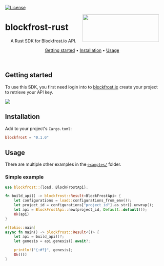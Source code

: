 <!-- [![Crates.io](https://img.shields.io/crates/v/file_type_enum.svg)](https://crates.io/crates/file_type_enum) -->
<!-- [![Docs.rs](https://docs.rs/file_type_enum/badge.svg)](https://docs.rs/file_type_enum) -->
[![License](https://img.shields.io/badge/license-Apache_2.0-blue.svg)](https://github.com/blockfrost/blockfrost-rust/blob/master/LICENSE)

<img src="https://blockfrost.io/images/logo.svg" width="250" align="right" height="90">

# blockfrost-rust

<p align="center">A Rust SDK for Blockfrost.io API.</p>
<p align="center">
  <a href="#getting-started">Getting started</a> •
  <a href="#installation">Installation</a> •
  <a href="#usage">Usage</a>
</p>
<br>

## Getting started

To use this SDK, you first need login into to [blockfrost.io](https://blockfrost.io) create your project to retrieve
your API key.

<img src="https://i.imgur.com/smY12ro.png">

## Installation

Add to your project's `Cargo.toml`:

```toml
blockfrost = "0.1.0"
```

## Usage

There are multiple other examples in the [`examples/`](./examples) folder.

### Simple example

```rust
use blockfrost::{load, BlockFrostApi};

fn build_api() -> blockfrost::Result<BlockFrostApi> {
    let configurations = load::configurations_from_env()?;
    let project_id = configurations["project_id"].as_str().unwrap();
    let api = BlockFrostApi::new(project_id, Default::default());
    Ok(api)
}

#[tokio::main]
async fn main() -> blockfrost::Result<()> {
    let api = build_api()?;
    let genesis = api.genesis().await?;

    println!("{:#?}", genesis);
    Ok(())
}
```
